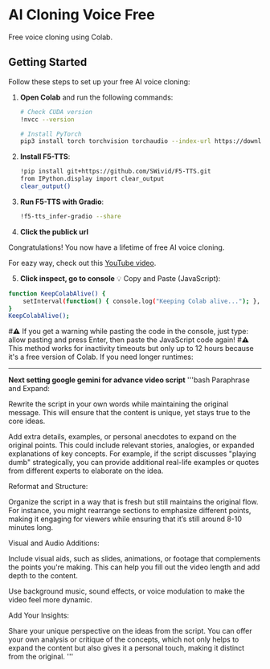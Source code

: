 # AI Cloning Voice Free
Free voice cloning using Colab.

## Getting Started

Follow these steps to set up your free AI voice cloning:

1. **Open Colab** and run the following commands:

    ```bash
    # Check CUDA version
    !nvcc --version

    # Install PyTorch
    pip3 install torch torchvision torchaudio --index-url https://download.pytorch.org/whl/cu124
    ```

2. **Install F5-TTS**:

    ```bash
    !pip install git+https://github.com/SWivid/F5-TTS.git
    from IPython.display import clear_output
    clear_output()
    ```

3. **Run F5-TTS with Gradio**:

    ```bash
    !f5-tts_infer-gradio --share
    ```
4. **Click the publick url**

Congratulations! You now have a lifetime of free AI voice cloning.

For eazy way, check out this [YouTube video](https://www.youtube.com/redirect?event=video_description&redir_token=QUFFLUhqbkVLLU1HbzVCUzdkeEZBVVB5ZE1ObTc4NC15QXxBQ3Jtc0ttVEFNT0tQTHpnc2xkVmNNd2lLam41eGpBYlBycUNGRWRpVDNiS1pWZENZSm82ODZEZDdiOUR1TUIxR1ZSTG5KWURDX19tMGZzZ3NrTHMxa1A4UWVvUHlIUTI0N1RyQlRaMGR0cldWRE5BdTNlaExRQQ&q=https%3A%2F%2Fcolab.research.google.com%2Fgithub%2FNeuralFalconYT%2FF5-TTS-Demo%2Fblob%2Fmain%2FF5_TTS_Latest.ipynb&v=VwWjg5FKah8).

5. **Click inspect, go to console**
💡 Copy and Paste (JavaScript):
```bash
function KeepColabAlive() {  
    setInterval(function() { console.log("Keeping Colab alive..."); }, 30000);  
}  
KeepColabAlive();
 ```
#⚠️ If you get a warning while pasting the code in the console, just type:
allow pasting and press Enter, then paste the JavaScript code again!
#⚠️ This method works for inactivity timeouts but only up to 12 hours because it's a free version of Colab. If you need longer runtimes:

-------------
**Next setting google gemini for advance video script**
'''bash 
Paraphrase and Expand:

Rewrite the script in your own words while maintaining the original message. This will ensure that the content is unique, yet stays true to the core ideas.

Add extra details, examples, or personal anecdotes to expand on the original points. This could include relevant stories, analogies, or expanded explanations of key concepts. For example, if the script discusses "playing dumb" strategically, you can provide additional real-life examples or quotes from different experts to elaborate on the idea.

Reformat and Structure:

Organize the script in a way that is fresh but still maintains the original flow. For instance, you might rearrange sections to emphasize different points, making it engaging for viewers while ensuring that it’s still around 8-10 minutes long.

Visual and Audio Additions:

Include visual aids, such as slides, animations, or footage that complements the points you're making. This can help you fill out the video length and add depth to the content.

Use background music, sound effects, or voice modulation to make the video feel more dynamic.

Add Your Insights:

Share your unique perspective on the ideas from the script. You can offer your own analysis or critique of the concepts, which not only helps to expand the content but also gives it a personal touch, making it distinct from the original.
    '''
